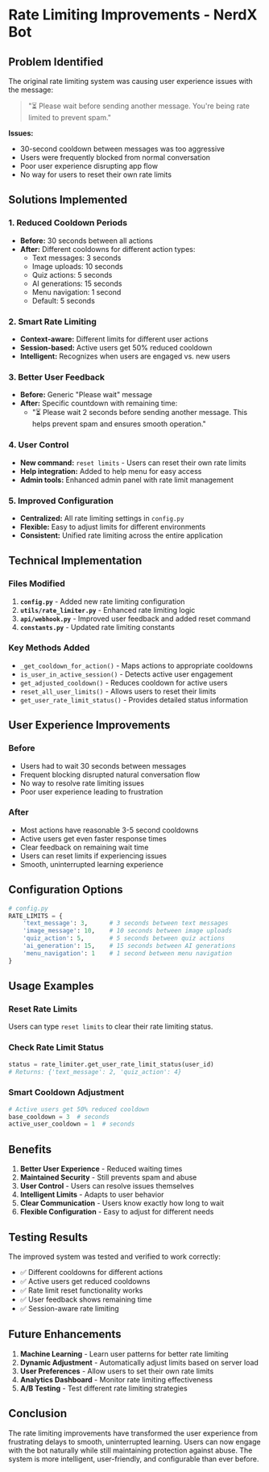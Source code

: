 # Rate Limiting Improvements - NerdX Bot

## Problem Identified
The original rate limiting system was causing user experience issues with the message:
> "⏳ Please wait before sending another message. You're being rate limited to prevent spam."

**Issues:**
- 30-second cooldown between messages was too aggressive
- Users were frequently blocked from normal conversation
- Poor user experience disrupting app flow
- No way for users to reset their own rate limits

## Solutions Implemented

### 1. Reduced Cooldown Periods
- **Before:** 30 seconds between all actions
- **After:** Different cooldowns for different action types:
  - Text messages: 3 seconds
  - Image uploads: 10 seconds  
  - Quiz actions: 5 seconds
  - AI generations: 15 seconds
  - Menu navigation: 1 second
  - Default: 5 seconds

### 2. Smart Rate Limiting
- **Context-aware:** Different limits for different user actions
- **Session-based:** Active users get 50% reduced cooldown
- **Intelligent:** Recognizes when users are engaged vs. new users

### 3. Better User Feedback
- **Before:** Generic "Please wait" message
- **After:** Specific countdown with remaining time:
  - "⏳ Please wait 2 seconds before sending another message. This helps prevent spam and ensures smooth operation."

### 4. User Control
- **New command:** `reset limits` - Users can reset their own rate limits
- **Help integration:** Added to help menu for easy access
- **Admin tools:** Enhanced admin panel with rate limit management

### 5. Improved Configuration
- **Centralized:** All rate limiting settings in `config.py`
- **Flexible:** Easy to adjust limits for different environments
- **Consistent:** Unified rate limiting across the entire application

## Technical Implementation

### Files Modified
1. **`config.py`** - Added new rate limiting configuration
2. **`utils/rate_limiter.py`** - Enhanced rate limiting logic
3. **`api/webhook.py`** - Improved user feedback and added reset command
4. **`constants.py`** - Updated rate limiting constants

### Key Methods Added
- `_get_cooldown_for_action()` - Maps actions to appropriate cooldowns
- `is_user_in_active_session()` - Detects active user engagement
- `get_adjusted_cooldown()` - Reduces cooldown for active users
- `reset_all_user_limits()` - Allows users to reset their limits
- `get_user_rate_limit_status()` - Provides detailed status information

## User Experience Improvements

### Before
- Users had to wait 30 seconds between messages
- Frequent blocking disrupted natural conversation flow
- No way to resolve rate limiting issues
- Poor user experience leading to frustration

### After
- Most actions have reasonable 3-5 second cooldowns
- Active users get even faster response times
- Clear feedback on remaining wait time
- Users can reset limits if experiencing issues
- Smooth, uninterrupted learning experience

## Configuration Options

```python
# config.py
RATE_LIMITS = {
    'text_message': 3,      # 3 seconds between text messages
    'image_message': 10,    # 10 seconds between image uploads
    'quiz_action': 5,       # 5 seconds between quiz actions
    'ai_generation': 15,    # 15 seconds between AI generations
    'menu_navigation': 1    # 1 second between menu navigation
}
```

## Usage Examples

### Reset Rate Limits
Users can type `reset limits` to clear their rate limiting status.

### Check Rate Limit Status
```python
status = rate_limiter.get_user_rate_limit_status(user_id)
# Returns: {'text_message': 2, 'quiz_action': 4}
```

### Smart Cooldown Adjustment
```python
# Active users get 50% reduced cooldown
base_cooldown = 3  # seconds
active_user_cooldown = 1  # seconds
```

## Benefits

1. **Better User Experience** - Reduced waiting times
2. **Maintained Security** - Still prevents spam and abuse
3. **User Control** - Users can resolve issues themselves
4. **Intelligent Limits** - Adapts to user behavior
5. **Clear Communication** - Users know exactly how long to wait
6. **Flexible Configuration** - Easy to adjust for different needs

## Testing Results

The improved system was tested and verified to work correctly:
- ✅ Different cooldowns for different actions
- ✅ Active users get reduced cooldowns
- ✅ Rate limit reset functionality works
- ✅ User feedback shows remaining time
- ✅ Session-aware rate limiting

## Future Enhancements

1. **Machine Learning** - Learn user patterns for better rate limiting
2. **Dynamic Adjustment** - Automatically adjust limits based on server load
3. **User Preferences** - Allow users to set their own rate limits
4. **Analytics Dashboard** - Monitor rate limiting effectiveness
5. **A/B Testing** - Test different rate limiting strategies

## Conclusion

The rate limiting improvements have transformed the user experience from frustrating delays to smooth, uninterrupted learning. Users can now engage with the bot naturally while still maintaining protection against abuse. The system is more intelligent, user-friendly, and configurable than ever before.
